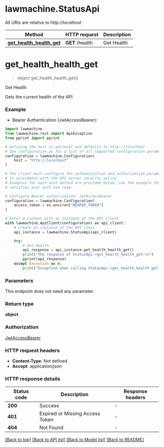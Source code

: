 # lawmachine.StatusApi

All URIs are relative to *http://localhost*

Method | HTTP request | Description
------------- | ------------- | -------------
[**get_health_health_get**](StatusApi.md#get_health_health_get) | **GET** /health | Get Health


# **get_health_health_get**
> object get_health_health_get()

Get Health

Gets the current health of the API.

### Example

* Bearer Authentication (JwtAccessBearer):

```python
import lawmachine
from lawmachine.rest import ApiException
from pprint import pprint

# Defining the host is optional and defaults to http://localhost
# See configuration.py for a list of all supported configuration parameters.
configuration = lawmachine.Configuration(
    host = "http://localhost"
)

# The client must configure the authentication and authorization parameters
# in accordance with the API server security policy.
# Examples for each auth method are provided below, use the example that
# satisfies your auth use case.

# Configure Bearer authorization: JwtAccessBearer
configuration = lawmachine.Configuration(
    access_token = os.environ["BEARER_TOKEN"]
)

# Enter a context with an instance of the API client
with lawmachine.ApiClient(configuration) as api_client:
    # Create an instance of the API class
    api_instance = lawmachine.StatusApi(api_client)

    try:
        # Get Health
        api_response = api_instance.get_health_health_get()
        print("The response of StatusApi->get_health_health_get:\n")
        pprint(api_response)
    except Exception as e:
        print("Exception when calling StatusApi->get_health_health_get: %s\n" % e)
```



### Parameters

This endpoint does not need any parameter.

### Return type

**object**

### Authorization

[JwtAccessBearer](../README.md#JwtAccessBearer)

### HTTP request headers

 - **Content-Type**: Not defined
 - **Accept**: application/json

### HTTP response details

| Status code | Description | Response headers |
|-------------|-------------|------------------|
**200** | Success |  -  |
**401** | Expired or Missing Access Token |  -  |
**404** | Not Found |  -  |

[[Back to top]](#) [[Back to API list]](../README.md#documentation-for-api-endpoints) [[Back to Model list]](../README.md#documentation-for-models) [[Back to README]](../README.md)

